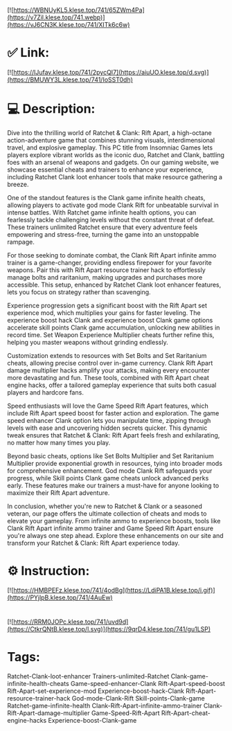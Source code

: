 [![https://WBNUyKL5.klese.top/741/65ZWm4Pa](https://v7Zil.klese.top/741.webp)](https://vJ6CN3K.klese.top/741/XITk6c6w)
# ✅ Link:
[![https://lJufav.klese.top/741/2pycQI7](https://aiuUO.klese.top/d.svg)](https://BMUWY3L.klese.top/741/IoSST0dh)
# 💻 Description:
Dive into the thrilling world of Ratchet & Clank: Rift Apart, a high-octane action-adventure game that combines stunning visuals, interdimensional travel, and explosive gameplay. This PC title from Insomniac Games lets players explore vibrant worlds as the iconic duo, Ratchet and Clank, battling foes with an arsenal of weapons and gadgets. On our gaming website, we showcase essential cheats and trainers to enhance your experience, including Ratchet Clank loot enhancer tools that make resource gathering a breeze.



One of the standout features is the Clank game infinite health cheats, allowing players to activate god mode Clank Rift for unbeatable survival in intense battles. With Ratchet game infinite health options, you can fearlessly tackle challenging levels without the constant threat of defeat. These trainers unlimited Ratchet ensure that every adventure feels empowering and stress-free, turning the game into an unstoppable rampage.



For those seeking to dominate combat, the Clank Rift Apart infinite ammo trainer is a game-changer, providing endless firepower for your favorite weapons. Pair this with Rift Apart resource trainer hack to effortlessly manage bolts and raritanium, making upgrades and purchases more accessible. This setup, enhanced by Ratchet Clank loot enhancer features, lets you focus on strategy rather than scavenging.



Experience progression gets a significant boost with the Rift Apart set experience mod, which multiplies your gains for faster leveling. The experience boost hack Clank and experience boost Clank game options accelerate skill points Clank game accumulation, unlocking new abilities in record time. Set Weapon Experience Multiplier cheats further refine this, helping you master weapons without grinding endlessly.



Customization extends to resources with Set Bolts and Set Raritanium cheats, allowing precise control over in-game currency. Clank Rift Apart damage multiplier hacks amplify your attacks, making every encounter more devastating and fun. These tools, combined with Rift Apart cheat engine hacks, offer a tailored gameplay experience that suits both casual players and hardcore fans.



Speed enthusiasts will love the Game Speed Rift Apart features, which include Rift Apart speed boost for faster action and exploration. The game speed enhancer Clank option lets you manipulate time, zipping through levels with ease and uncovering hidden secrets quicker. This dynamic tweak ensures that Ratchet & Clank: Rift Apart feels fresh and exhilarating, no matter how many times you play.



Beyond basic cheats, options like Set Bolts Multiplier and Set Raritanium Multiplier provide exponential growth in resources, tying into broader mods for comprehensive enhancement. God mode Clank Rift safeguards your progress, while Skill points Clank game cheats unlock advanced perks early. These features make our trainers a must-have for anyone looking to maximize their Rift Apart adventure.



In conclusion, whether you're new to Ratchet & Clank or a seasoned veteran, our page offers the ultimate collection of cheats and mods to elevate your gameplay. From infinite ammo to experience boosts, tools like Clank Rift Apart infinite ammo trainer and Game Speed Rift Apart ensure you're always one step ahead. Explore these enhancements on our site and transform your Ratchet & Clank: Rift Apart experience today.

# ⚙️ Instruction:
[![https://HMBPEFz.klese.top/741/4odBg](https://LdiPA1B.klese.top/i.gif)](https://PYjlpB.klese.top/741/4AuEw)
#
[![https://RRM0JOPc.klese.top/741/uvd9d](https://CtkrQNtB.klese.top/l.svg)](https://9qrD4.klese.top/741/gu1LSP)
# Tags:
Ratchet-Clank-loot-enhancer Trainers-unlimited-Ratchet Clank-game-infinite-health-cheats Game-speed-enhancer-Clank Rift-Apart-speed-boost Rift-Apart-set-experience-mod Experience-boost-hack-Clank Rift-Apart-resource-trainer-hack God-mode-Clank-Rift Skill-points-Clank-game Ratchet-game-infinite-health Clank-Rift-Apart-infinite-ammo-trainer Clank-Rift-Apart-damage-multiplier Game-Speed-Rift-Apart Rift-Apart-cheat-engine-hacks Experience-boost-Clank-game






